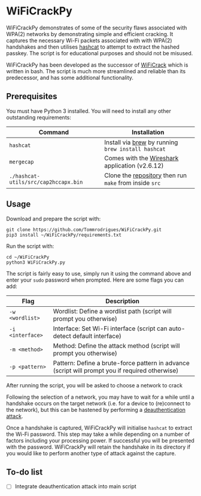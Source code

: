# WiFiCrackPy

WiFiCrackPy demonstrates of some of the security flaws associated with WPA(2) networks by demonstrating simple and efficient cracking. It captures the necessary Wi-Fi packets associated with with WPA(2) handshakes and then utilises [hashcat](https://github.com/hashcat/hashcat) to attempt to extract the hashed passkey. The script is for educational purposes and should not be misused.

WiFiCrackPy has been developed as the successor of [WiFiCrack](https://github.com/Tommrodrigues/WiFiCrack) which is written in bash. The script is much more streamlined and reliable than its predecessor, and has some additional functionality.

## Prerequisites

You must have Python 3 installed. You will need to install any other outstanding requirements:

| Command | Installation |
| --- | --- |
| `hashcat` | Install via [brew](https://brew.sh) by running `brew install hashcat`|
| `mergecap` | Comes with the [Wireshark](https://www.wireshark.org) application (v2.6.12) |
| `./hashcat-utils/src/cap2hccapx.bin` | Clone the [repository](https://github.com/hashcat/hashcat-utils) then run `make` from inside `src` |

## Usage

Download and prepare the script with:
```
git clone https://github.com/Tommrodrigues/WiFiCrackPy.git
pip3 install ~/WiFiCrackPy/requirements.txt
```

Run the script with:
```
cd ~/WiFiCrackPy
python3 WiFiCrackPy.py
```

The script is fairly easy to use, simply run it using the command above and enter your `sudo` password when prompted. Here are some flags you can add:

| Flag | Description |
| --- | --- |
| `-w <wordlist>` | Wordlist: Define a wordlist path (script will prompt you otherwise) |
| `-i <interface>` | Interface: Set Wi-Fi interface (script can auto-detect default interface) |
| `-m <method>` | Method: Define the attack method (script will prompt you otherwise) |
| `-p <pattern>` | Pattern: Define a brute-force pattern in advance (script will prompt you if required otherwise) |

After running the script, you will be asked to choose a network to crack

Following the selection of a network, you may have to wait for a while until a handshake occurs on the target network (i.e. for a device to (re)connect to the network), but this can be hastened by performing a [deauthentication attack](https://en.wikipedia.org/wiki/Wi-Fi_deauthentication_attack).

Once a handshake is captured, WiFiCrackPy will initialise `hashcat` to extract the Wi-Fi password. This step may take a while depending on a number of factors including your processing power. If successful you will be presented with the password. WiFiCrackPy will retain the handshake in its directory if you would like to perform another type of attack against the capture.

## To-do list

- [ ] Integrate deauthentication attack into main script
